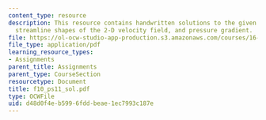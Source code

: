 ```yaml
---
content_type: resource
description: This resource contains handwritten solutions to the given problem on
  streamline shapes of the 2-D velocity field, and pressure gradient.
file: https://ol-ocw-studio-app-production.s3.amazonaws.com/courses/16-01-unified-engineering-i-ii-iii-iv-fall-2005-spring-2006/d48d0f4eb5996fddbeae1ec7993c187e_f10_ps11_sol.pdf
file_type: application/pdf
learning_resource_types:
- Assignments
parent_title: Assignments
parent_type: CourseSection
resourcetype: Document
title: f10_ps11_sol.pdf
type: OCWFile
uid: d48d0f4e-b599-6fdd-beae-1ec7993c187e
---
```

